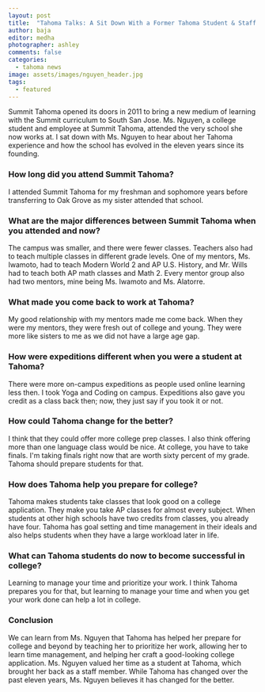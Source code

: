 ```yaml
---
layout: post
title:  "Tahoma Talks: A Sit Down With a Former Tahoma Student & Staff Member"
author: baja
editor: medha
photographer: ashley
comments: false
categories:
  - tahoma news
image: assets/images/nguyen_header.jpg
tags:
  - featured
---
```

Summit Tahoma opened its doors in 2011 to bring a new medium of learning with the Summit curriculum to South San Jose. Ms. Nguyen, a college student and employee at Summit Tahoma, attended the very school she now works at. I sat down with Ms. Nguyen to hear about her Tahoma experience and how the school has evolved in the eleven years since its founding. 

### **How long did you attend Summit Tahoma?**

I attended Summit Tahoma for my freshman and sophomore years before transferring to Oak Grove as my sister attended that school. 

### **What are the major differences between Summit Tahoma when you attended and now?**

The campus was smaller, and there were fewer classes. Teachers also had to teach multiple classes in different grade levels. One of my mentors, Ms. Iwamoto, had to teach Modern World 2 and AP U.S. History, and Mr. Wills had to teach both AP math classes and Math 2. Every mentor group also had two mentors, mine being Ms. Iwamoto and Ms. Alatorre.

### **What made you come back to work at Tahoma?**

My good relationship with my mentors made me come back. When they were my mentors, they were fresh out of college and young. They were more like sisters to me as we did not have a large age gap. 

### **How were expeditions different when you were a student at Tahoma?**

There were more on-campus expeditions as people used online learning less then. I took Yoga and Coding on campus. Expeditions also gave you credit as a class back then; now, they just say if you took it or not. 

### **How could Tahoma change for the better?**

I think that they could offer more college prep classes. I also think offering more than one language class would be nice. At college, you have to take finals. I'm taking finals right now that are worth sixty percent of my grade. Tahoma should prepare students for that. 

### **How does Tahoma help you prepare for college?**

Tahoma makes students take classes that look good on a college application. They make you take AP classes for almost every subject. When students at other high schools have two credits from classes, you already have four. Tahoma has goal setting and time management in their ideals and also helps students when they have a large workload later in life. 

### **What can Tahoma students do now to become successful in college?**

Learning to manage your time and prioritize your work. I think Tahoma prepares you for that, but learning to manage your time and when you get your work done can help a lot in college. 

### **Conclusion**

We can learn from Ms. Nguyen that Tahoma has helped her prepare for college and beyond by teaching her to prioritize her work, allowing her to learn time management, and helping her craft a good-looking college application. Ms. Nguyen valued her time as a student at Tahoma, which brought her back as a staff member. While Tahoma has changed over the past eleven years, Ms. Nguyen believes it has changed for the better.